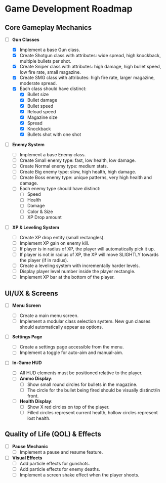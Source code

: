 # Game Development Roadmap

## Core Gameplay Mechanics

- [ ] **Gun Classes**

  - [x] Implement a base Gun class.
  - [x] Create Shotgun class with attributes: wide spread, high knockback, multiple bullets per shot.
  - [x] Create Sniper class with attributes: high damage, high bullet speed, low fire rate, small magazine.
  - [x] Create SMG class with attributes: high fire rate, larger magazine, moderate spread.
  - [x] Each class should have distinct:
    - [x] Bullet size
    - [x] Bullet damage
    - [x] Bullet speed
    - [x] Reload speed
    - [x] Magazine size
    - [x] Spread
    - [x] Knockback
    - [x] Bullets shot with one shot

- [ ] **Enemy System**

  - [ ] Implement a base Enemy class.
  - [ ] Create Small enemy type: fast, low health, low damage.
  - [ ] Create Normal enemy type: medium stats.
  - [ ] Create Big enemy type: slow, high health, high damage.
  - [ ] Create Boss enemy type: unique patterns, very high health and damage.
  - [ ] Each enemy type should have distinct:
    - [ ] Speed
    - [ ] Health
    - [ ] Damage
    - [ ] Color & Size
    - [ ] XP Drop amount

- [ ] **XP & Leveling System**
  - [ ] Create XP drop entity (small rectangles).
  - [ ] Implement XP gain on enemy kill.
  - [ ] If player is in radius of XP, the player will automatically pick it up.
  - [ ] If player is not in radius of XP, the XP will move SLIGHTLY towards the player (if in radius).
  - [ ] Create a leveling system with incrementally harder levels.
  - [ ] Display player level number inside the player rectangle.
  - [ ] Implement XP bar at the bottom of the player.

## UI/UX & Screens

- [ ] **Menu Screen**

  - [ ] Create a main menu screen.
  - [ ] Implement a modular class selection system. New gun classes should automatically appear as options.

- [ ] **Settings Page**

  - [ ] Create a settings page accessible from the menu.
  - [ ] Implement a toggle for auto-aim and manual-aim.

- [ ] **In-Game HUD**
  - [ ] All HUD elements must be positioned relative to the player.
  - [ ] **Ammo Display**:
    - [ ] Show small round circles for bullets in the magazine.
    - [ ] The circle for the bullet being fired should be visually distinct/in front.
  - [ ] **Health Display**:
    - [ ] Show X red circles on top of the player.
    - [ ] Filled circles represent current health, hollow circles represent lost health.

## Quality of Life (QOL) & Effects

- [ ] **Pause Mechanic**
  - [ ] Implement a pause and resume feature.
- [ ] **Visual Effects**
  - [ ] Add particle effects for gunshots.
  - [ ] Add particle effects for enemy deaths.
  - [ ] Implement a screen shake effect when the player shoots.
